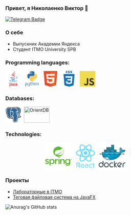 ### Привет, я Николаенко Виктор 👾

<div id="badges">
  <a href="https://t.me/vnikolaenko">
    <img src="https://img.shields.io/badge/Telegram-blue?style=for-the-badge&logo=telegram&logoColor=white" alt="Telegram Badge"/>
  </a>
</div>

### О себе 
- Выпускник Академии Яндекса 
- Студент ITMO University SPB

 
### Programming languages:
<div>
  <img src="https://github.com/devicons/devicon/blob/master/icons/java/java-original-wordmark.svg" title="Java" alt="Java" width="50" height="50"/>&nbsp;
  <img src="https://github.com/devicons/devicon/blob/master/icons/python/python-original-wordmark.svg" title="Python" alt="Python" width="50" height="50"/>&nbsp;
  <img src="https://github.com/devicons/devicon/blob/master/icons/html5/html5-original.svg" title="HTML5" alt="HTML" width="50" height="50"/>&nbsp;
  <img src="https://github.com/devicons/devicon/blob/master/icons/css3/css3-plain-wordmark.svg"  title="CSS3" alt="CSS" width="50" height="50"/>&nbsp;
  <img src="https://github.com/devicons/devicon/blob/master/icons/javascript/javascript-original.svg" title="JavaScript" alt="JavaScript" width="50" height="50"/>&nbsp;
</div>

### Databases:
<div>
  <img src="https://github.com/devicons/devicon/blob/master/icons/postgresql/postgresql-original.svg" title="PostgreSQL"  alt="PostgreSQL" width="50" height="50"/>&nbsp;
  <img src="https://upload.wikimedia.org/wikipedia/commons/b/ba/OrientDB_Logo_2014_280x177.jpg" title="OrientDB" **alt="OrientDB" width="80" height="50"/>
</div>

### Technologies:
<div style="display: flex; justify-content: center; align-items: center;">
  <img src="https://github.com/devicons/devicon/blob/master/icons/spring/spring-original-wordmark.svg" title="Spring" alt="Spring" width="85" height="85"/>&nbsp;
  <img src="https://github.com/devicons/devicon/blob/master/icons/react/react-original-wordmark.svg" title="React" alt="React" width="75" height="75"/>&nbsp;
  <img src="https://github.com/devicons/devicon/blob/master/icons/docker/docker-original-wordmark.svg" title="Docker" alt="Docker" width="85" height="85"/>&nbsp;
</div>

### Проекты
- <a href="https://github.com/vnikolaenko-dev/ITMO">Лабораторные в ITMO</a>
- <a href="https://github.com/vnikolaenko-dev/TagFileSystem-JavaFX-App">Теговая файловая система на JavaFX</a>

![Anurag's GitHub stats](https://github-readme-stats.vercel.app/api?username=vnikolaenko-dev&show_icons=true&theme=tokyonight)
